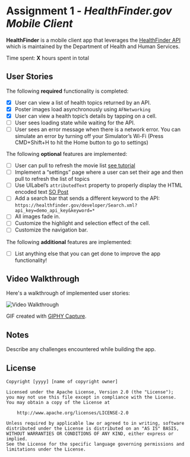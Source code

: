 # Assignment 1 - *HealthFinder.gov Mobile Client*

**HealthFinder** is a mobile client app that leverages the [HealthFinder API](https://healthfinder.gov/Developer/How_to_Use.aspx#) which is maintained by the Department of Health and Human Services.

Time spent: **X** hours spent in total

## User Stories

The following **required** functionality is completed:

- [x] User can view a list of health topics returned by an API. 
- [x] Poster images load asynchronously using `AFNetworking`
- [x] User can view a health topic’s details by tapping on a cell.
- [ ] User sees loading state while waiting for the API.
- [ ] User sees an error message when there is a network error. You can simulate an error by turning off your Simulator’s Wi-Fi (Press CMD+Shift+H to hit the Home button to go to settings)

The following **optional** features are implemented:
- [ ] User can pull to refresh the movie list [see tutorial](https://guides.codepath.com/ios/Table-View-Guide#adding-pull-to-refresh)
- [ ] Implement a “settings” page where a user can set their age and then pull to refresh the list of topics
- [ ] Use UILabel’s `attributedText` property to properly display the HTML encoded text [SO Post](http://stackoverflow.com/questions/25879837/how-to-display-html-formatted-text-in-ios-label) 
- [ ] Add a search bar that sends a different keyword to the API: `https://healthfinder.gov/developer/Search.xml?api_key=demo_api_key&keyword=*`
- [ ] All images fade in.
- [ ] Customize the highlight and selection effect of the cell.
- [ ] Customize the navigation bar.

The following **additional** features are implemented:

- [ ] List anything else that you can get done to improve the app functionality!

## Video Walkthrough

Here's a walkthrough of implemented user stories:

<img src='base-demo.gif' title='Video Walkthrough' width='' alt='Video Walkthrough' />

GIF created with [GIPHY Capture](https://itunes.apple.com/us/app/gifgrabber/id668208984?mt=12).

## Notes

Describe any challenges encountered while building the app.

## License

    Copyright [yyyy] [name of copyright owner]

    Licensed under the Apache License, Version 2.0 (the "License");
    you may not use this file except in compliance with the License.
    You may obtain a copy of the License at

        http://www.apache.org/licenses/LICENSE-2.0

    Unless required by applicable law or agreed to in writing, software
    distributed under the License is distributed on an "AS IS" BASIS,
    WITHOUT WARRANTIES OR CONDITIONS OF ANY KIND, either express or implied.
    See the License for the specific language governing permissions and
    limitations under the License.
